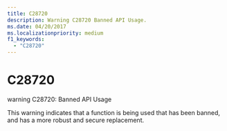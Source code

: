 ```yaml
---
title: C28720
description: Warning C28720 Banned API Usage.
ms.date: 04/20/2017
ms.localizationpriority: medium 
f1_keywords: 
  - "C28720"
---
```


# C28720


warning C28720: Banned API Usage

This warning indicates that a function is being used that has been banned, and has a more robust and secure replacement.

 

 





